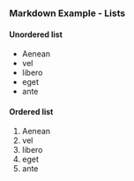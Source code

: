 ### Markdown Example - Lists

#### Unordered list
* Aenean 
* vel 
* libero 
* eget 
* ante

#### Ordered list
1. Aenean 
2. vel 
3. libero 
4. eget 
5. ante